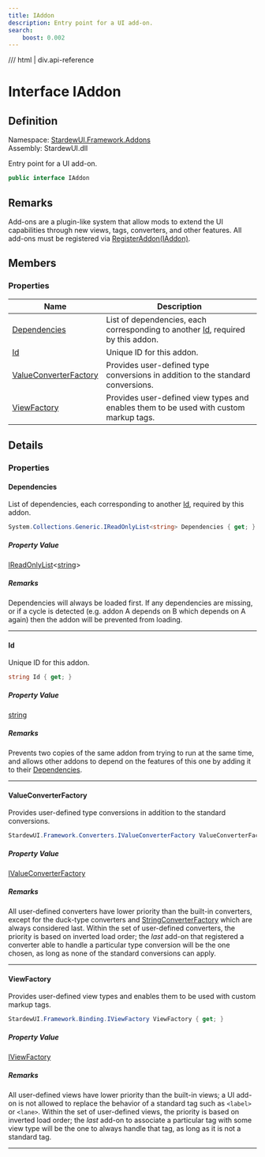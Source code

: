 ```yaml
---
title: IAddon
description: Entry point for a UI add-on.
search:
    boost: 0.002
---
```


<link rel="stylesheet" href="/StardewUI/stylesheets/reference.css" />

/// html | div.api-reference

# Interface IAddon

## Definition

<div class="api-definition" markdown>

Namespace: [StardewUI.Framework.Addons](index.md)  
Assembly: StardewUI.dll  

</div>

Entry point for a UI add-on.

```cs
public interface IAddon
```

## Remarks

Add-ons are a plugin-like system that allow mods to extend the UI capabilities through new views, tags, converters, and other features. All add-ons must be registered via [RegisterAddon(IAddon)](../../ui.md#registeraddoniaddon).

## Members

### Properties

 | Name | Description |
| --- | --- |
| [Dependencies](#dependencies) | List of dependencies, each corresponding to another [Id](iaddon.md#id), required by this addon. | 
| [Id](#id) | Unique ID for this addon. | 
| [ValueConverterFactory](#valueconverterfactory) | Provides user-defined type conversions in addition to the standard conversions. | 
| [ViewFactory](#viewfactory) | Provides user-defined view types and enables them to be used with custom markup tags. | 

## Details

### Properties

#### Dependencies

List of dependencies, each corresponding to another [Id](iaddon.md#id), required by this addon.

```cs
System.Collections.Generic.IReadOnlyList<string> Dependencies { get; }
```

##### Property Value

[IReadOnlyList](https://learn.microsoft.com/en-us/dotnet/api/system.collections.generic.ireadonlylist-1)<[string](https://learn.microsoft.com/en-us/dotnet/api/system.string)>

##### Remarks

Dependencies will always be loaded first. If any dependencies are missing, or if a cycle is detected (e.g. addon A depends on B which depends on A again) then the addon will be prevented from loading.

-----

#### Id

Unique ID for this addon.

```cs
string Id { get; }
```

##### Property Value

[string](https://learn.microsoft.com/en-us/dotnet/api/system.string)

##### Remarks

Prevents two copies of the same addon from trying to run at the same time, and allows other addons to depend on the features of this one by adding it to their [Dependencies](iaddon.md#dependencies).

-----

#### ValueConverterFactory

Provides user-defined type conversions in addition to the standard conversions.

```cs
StardewUI.Framework.Converters.IValueConverterFactory ValueConverterFactory { get; }
```

##### Property Value

[IValueConverterFactory](../converters/ivalueconverterfactory.md)

##### Remarks

All user-defined converters have lower priority than the built-in converters, except for the duck-type converters and [StringConverterFactory](../converters/stringconverterfactory.md) which are always considered last. Within the set of user-defined converters, the priority is based on inverted load order; the _last_ add-on that registered a converter able to handle a particular type conversion will be the one chosen, as long as none of the standard conversions can apply.

-----

#### ViewFactory

Provides user-defined view types and enables them to be used with custom markup tags.

```cs
StardewUI.Framework.Binding.IViewFactory ViewFactory { get; }
```

##### Property Value

[IViewFactory](../binding/iviewfactory.md)

##### Remarks

All user-defined views have lower priority than the built-in views; a UI add-on is not allowed to replace the behavior of a standard tag such as `<label>` or `<lane>`. Within the set of user-defined views, the priority is based on inverted load order; the _last_ add-on to associate a particular tag with some view type will be the one to always handle that tag, as long as it is not a standard tag.

-----


